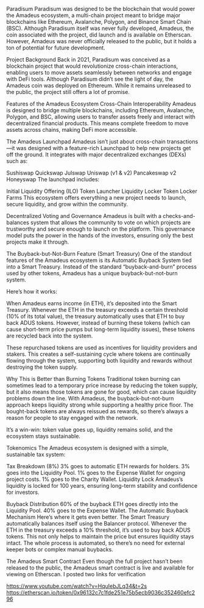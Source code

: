Paradisum
Paradisum was designed to be the blockchain that would power the Amadeus ecosystem, a multi-chain project meant to bridge major blockchains like Ethereum, Avalanche, Polygon, and Binance Smart Chain (BSC). Although Paradisum itself was never fully developed, Amadeus, the coin associated with the project, did launch and is available on Etherscan. However, Amadeus was never officially released to the public, but it holds a ton of potential for future development.

Project Background
Back in 2021, Paradisum was conceived as a blockchain project that would revolutionize cross-chain interactions, enabling users to move assets seamlessly between networks and engage with DeFi tools. Although Paradisum didn’t see the light of day, the Amadeus coin was deployed on Ethereum. While it remains unreleased to the public, the project still offers a lot of promise.

Features of the Amadeus Ecosystem
Cross-Chain Interoperability
Amadeus is designed to bridge multiple blockchains, including Ethereum, Avalanche, Polygon, and BSC, allowing users to transfer assets freely and interact with decentralized financial products. This means complete freedom to move assets across chains, making DeFi more accessible.

The Amadeus Launchpad
Amadeus isn’t just about cross-chain transactions—it was designed with a feature-rich Launchpad to help new projects get off the ground. It integrates with major decentralized exchanges (DEXs) such as:

Sushiswap
Quickswap
Julswap
Uniswap (v1 & v2)
Pancakeswap v2
Honeyswap
The launchpad includes:

Initial Liquidity Offering (ILO)
Token Launcher
Liquidity Locker
Token Locker
Farms
This ecosystem offers everything a new project needs to launch, secure liquidity, and grow within the community.

Decentralized Voting and Governance
Amadeus is built with a checks-and-balances system that allows the community to vote on which projects are trustworthy and secure enough to launch on the platform. This governance model puts the power in the hands of the investors, ensuring only the best projects make it through.

The Buyback-but-Not-Burn Feature (Smart Treasury)
One of the standout features of the Amadeus ecosystem is its Automatic Buyback System tied into a Smart Treasury. Instead of the standard “buyback-and-burn” process used by other tokens, Amadeus has a unique buyback-but-not-burn system.

Here’s how it works:

When Amadeus earns income (in ETH), it’s deposited into the Smart Treasury. Whenever the ETH in the treasury exceeds a certain threshold (10% of its total value), the treasury automatically uses that ETH to buy back ADUS tokens. However, instead of burning these tokens (which can cause short-term price pumps but long-term liquidity issues), these tokens are recycled back into the system.

These repurchased tokens are used as incentives for liquidity providers and stakers. This creates a self-sustaining cycle where tokens are continually flowing through the system, supporting both liquidity and rewards without destroying the token supply.

Why This is Better than Burning Tokens
Traditional token burning can sometimes lead to a temporary price increase by reducing the token supply, but it also means those tokens are gone for good, which can cause liquidity problems down the line. With Amadeus, the buyback-but-not-burn approach keeps liquidity strong while supporting a healthy price floor. The bought-back tokens are always reissued as rewards, so there’s always a reason for people to stay engaged with the network.

It’s a win-win: token value goes up, liquidity remains solid, and the ecosystem stays sustainable.

Tokenomics
The Amadeus ecosystem is designed with a simple, sustainable tax system:

Tax Breakdown (8%)
3% goes to automatic ETH rewards for holders.
3% goes into the Liquidity Pool.
1% goes to the Expense Wallet for ongoing project costs.
1% goes to the Charity Wallet.
Liquidity Lock
Amadeus’s liquidity is locked for 100 years, ensuring long-term stability and confidence for investors.

Buyback Distribution
60% of the buyback ETH goes directly into the Liquidity Pool.
40% goes to the Expense Wallet.
The Automatic Buyback Mechanism
Here’s where it gets even better. The Smart Treasury automatically balances itself using the Balancer protocol. Whenever the ETH in the treasury exceeds a 10% threshold, it’s used to buy back ADUS tokens. This not only helps to maintain the price but ensures liquidity stays intact. The whole process is automated, so there’s no need for external keeper bots or complex manual buybacks.

The Amadeus Smart Contract
Even though the full project hasn’t been released to the public, the Amadeus smart contract is live and available for viewing on Etherscan. I posted two links for verification

https://www.youtube.com/watch?v=HquIebJLq34&t=2s
https://etherscan.io/token/0x96132c7c1fde251e75b5ecb9036c352460efc296
